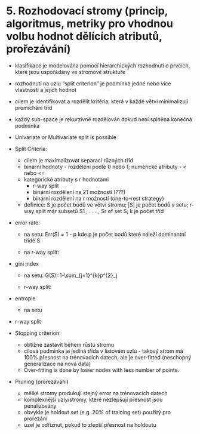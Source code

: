 # 5. Rozhodovací stromy (princip, algoritmus, metriky pro vhodnou volbu hodnot dělících atributů, prořezávání)

- klasifikace je modelována pomocí hierarchických rozhodnutí o prvcích, které jsou uspořádány ve stromové
struktuře
- rozhodnutí na uzlu “split criterion” je podmínka jedné nebo více vlastností a jejich hodnot
- cílem je identifikovat a rozdělit kritéria, která v každé větvi minimalizují promíchání tříd
- každý sub-space je rekurzivně rozdělován dokud není splněna konečná podmínka
- Univariate or Multivariate split is possible
- Split Criteria:
  + cílem je maximalizovat separaci různých tříd
  + binární hodnoty - rozdělení podle 0 nebo 1; numerické atributy - < nebo <=
  + kategorické atributy s r hodnotami
    * r-way split
    * binární rozdělení na 21 možností (???)
    * binární rozdělení na r možností (one-to-rest strategy)
  + definice: S je počet bodů ve větvi stromu; |S| je počet bodů v setu; r-way split már subsetů S1 , . . . , Sr of set S; k je počet tříd

- error rate:
  + na setu: Err(S) = 1 - p kde p je počet bodů které náleží dominantní třídě S

  + na r-way split: 
- gini index
  + na setu: G(S)=1-\sum_{j=1}^{k}p^{2}_j

  + r-way split:
- entropie
  + na setu

- r-way split
- Stopping criterion:
  + obtížné zastavit během růstu stromu
  + cílová podmínka je jediná třída v listovém uzlu - takový strom má 100% přesnost na trénovacích datech,
  ale je over-fitted (neschopný generalizace na nová data)
  + Over-fitting is done by lower nodes with less number of points.
- Pruning (prořezávání)
  + mělké stromy produkují stejný error na trénovacích datech
  + komplexnější uzly/stromy, které nezlepšují přesnost jsou penalizovány
  + obvykle je holdout set (e.g. 20% of training set) použitý pro prořezání
  + uzel je odříznut, pokud to zlepší přesnost na holdoutu
